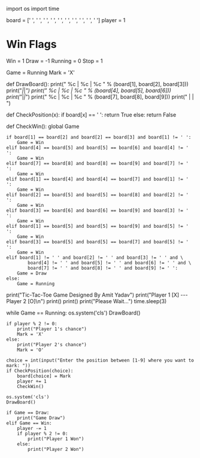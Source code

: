 
import os
import time

board = [' ', ' ', ' ', ' ', ' ', ' ', ' ', ' ', ' ', ' ']
player = 1

# Win Flags
Win = 1
Draw = -1
Running = 0
Stop = 1

Game = Running
Mark = 'X'


def DrawBoard():
    print(" %c | %c | %c " % (board[1], board[2], board[3]))
    print("_|_|_")
    print(" %c | %c | %c " % (board[4], board[5], board[6]))
    print("_|_|_")
    print(" %c | %c | %c " % (board[7], board[8], board[9]))
    print(" | | ")


def CheckPosition(x):
    if board[x] == ' ':
        return True
    else:
        return False


def CheckWin():
    global Game

    if board[1] == board[2] and board[2] == board[3] and board[1] != ' ':
        Game = Win
    elif board[4] == board[5] and board[5] == board[6] and board[4] != ' ':
        Game = Win
    elif board[7] == board[8] and board[8] == board[9] and board[7] != ' ':
        Game = Win
    elif board[1] == board[4] and board[4] == board[7] and board[1] != ' ':
        Game = Win
    elif board[2] == board[5] and board[5] == board[8] and board[2] != ' ':
        Game = Win
    elif board[3] == board[6] and board[6] == board[9] and board[3] != ' ':
        Game = Win
    elif board[1] == board[5] and board[5] == board[9] and board[5] != ' ':
        Game = Win
    elif board[3] == board[5] and board[5] == board[7] and board[5] != ' ':
        Game = Win
    elif board[1] != ' ' and board[2] != ' ' and board[3] != ' ' and \
            board[4] != ' ' and board[5] != ' ' and board[6] != ' ' and \
            board[7] != ' ' and board[8] != ' ' and board[9] != ' ':
        Game = Draw
    else:
        Game = Running


print("Tic-Tac-Toe Game Designed By Amit Yadav")
print("Player 1 [X] --- Player 2 [O]\n")
print()
print()
print("Please Wait...")
time.sleep(3)

while Game == Running:
    os.system('cls')
    DrawBoard()

    if player % 2 != 0:
        print("Player 1's chance")
        Mark = 'X'
    else:
        print("Player 2's chance")
        Mark = 'O'

    choice = int(input("Enter the position between [1-9] where you want to mark: "))
    if CheckPosition(choice):
        board[choice] = Mark
        player += 1
        CheckWin()

    os.system('cls')
    DrawBoard()

    if Game == Draw:
        print("Game Draw")
    elif Game == Win:
        player -= 1
        if player % 2 != 0:
            print("Player 1 Won")
        else:
            print("Player 2 Won")
